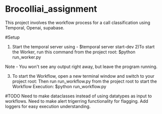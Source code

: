 # Brocolliai_assignment
This project involves the workflow process for a call classification using Temporal, Openai, supabase. 

#Setup 
1) Start the temporal server using - $temporal server start-dev
2)To start the Worker, run this command from the project root: $python run_worker.py

Note - You won't see any output right away, but leave the program running.

3) To start the Workflow, open a new terminal window and switch to your project root: Then run run_workflow.py from the project root to start the Workflow Execution:
   $python run_workflow.py



#TODO 
Need to make dataclasses instead of using datatypes as input to workflows.
Need to make alert trigerring functionality for flagging.
Add loggers for easy execution understanding. 
